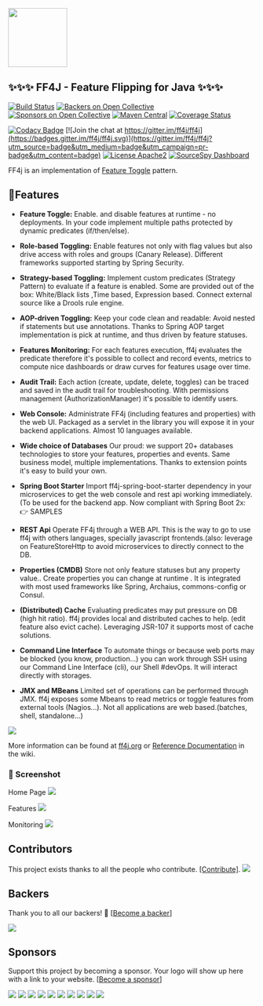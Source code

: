 <img src="http://ff4j.github.io/images/ff4j.png" height="120px" />

## ✨✨✨ FF4J - Feature Flipping for Java ✨✨✨

[![Build Status](https://travis-ci.org/ff4j/ff4j.svg?branch=master)](https://travis-ci.org/ff4j/ff4j)
[![Backers on Open Collective](https://opencollective.com/ff4j/backers/badge.svg)](#backers) [![Sponsors on Open Collective](https://opencollective.com/ff4j/sponsors/badge.svg)](#sponsors) [![Maven Central](https://maven-badges.herokuapp.com/maven-central/org.ff4j/ff4j-core/badge.svg)](https://maven-badges.herokuapp.com/maven-central/org.ff4j/ff4j-core/) 
[![Coverage Status](https://coveralls.io/repos/github/ff4j/ff4j/badge.svg?branch=master)](https://coveralls.io/github/ff4j/ff4j?branch=master)

[![Codacy Badge](https://api.codacy.com/project/badge/grade/c900676eb9674bc48c246dc112e60e16)](https://www.codacy.com/app/cedrick-lunven/ff4j)
[![Join the chat at https://gitter.im/ff4j/ff4j](https://badges.gitter.im/ff4j/ff4j.svg)](https://gitter.im/ff4j/ff4j?utm_source=badge&utm_medium=badge&utm_campaign=pr-badge&utm_content=badge)
[![License Apache2](https://img.shields.io/hexpm/l/plug.svg)](http://www.apache.org/licenses/LICENSE-2.0)
[![SourceSpy Dashboard](https://sourcespy.com/shield.svg)](https://sourcespy.com/github/ff4jff4j/)

FF4j is an implementation of [Feature Toggle](http://martinfowler.com/bliki/FeatureToggle.html) pattern.

## 🤘Features

- **Feature Toggle:** Enable. and disable features at runtime - no deployments. In your code implement multiple paths protected by dynamic predicates (if/then/else).

- **Role-based Toggling:** Enable features not only with flag values but also drive access with roles and groups (Canary Release). Different frameworks supported starting by Spring Security.

- **Strategy-based Toggling:** Implement custom predicates (Strategy Pattern) to evaluate if a feature is enabled. Some are provided out of the box: White/Black lists ,Time based, Expression based. Connect external source like a Drools rule engine.

- **AOP-driven Toggling:** Keep your code clean and readable: Avoid nested if statements but use annotations. Thanks to Spring AOP target implementation is pick at runtime, and thus driven by feature statuses.

- **Features Monitoring:** For each features execution, ff4j evaluates the predicate therefore it's possible to collect and record events, metrics to compute nice dashboards or draw curves for features usage over time.

- **Audit Trail:** Each action (create, update, delete, toggles) can be traced and saved in the audit trail for troubleshooting. With permissions management (AuthorizationManager) it's possible to identify users.

- **Web Console:**
Administrate FF4j (including features and properties) with the web UI. Packaged as a servlet in the library you will expose it in your backend applications. Almost 10 languages available.

- **Wide choice of Databases** Our proud: we support 20+ databases technologies to store your features, properties and events. Same business model, multiple implementations. Thanks to extension points it's easy to build your own.

- **Spring Boot Starter** Import ff4j-spring-boot-starter dependency in your microservices to get the web console and rest api working immediately. (To be used for the backend app. Now compliant with Spring Boot 2x: 👉 SAMPLES

- **REST Api** Operate FF4j through a WEB API. This is the way to go to use ff4j with others languages, specially javascript frontends.(also: leverage on FeatureStoreHttp to avoid microservices to directly connect to the DB.

- **Properties (CMDB)** Store not only feature statuses but any property value.. Create properties you can change at runtime . It is integrated with most used frameworks like Spring, Archaius, commons-config or Consul.

- **(Distributed) Cache** Evaluating predicates may put pressure on DB (high hit ratio). ff4j provides local and distributed caches to help. (edit feature also evict cache). Leveraging JSR-107 it supports most of cache solutions.

- **Command Line Interface** To automate things or because web ports may be blocked (you know, production...) you can work through SSH using our Command Line Interface (cli), our Shell #devOps. It will interact directly with storages.

- **JMX and MBeans** Limited set of operations can be performed through JMX. ff4j exposes some Mbeans to read metrics or toggle features from external tools (Nagios...). Not all applications are web based.(batches, shell, standalone...)

<img src="http://ff4j.org/images/feature_08_technos.png" /> 

More information can be found at [ff4j.org](http://ff4j.org) or 
[Reference Documentation](https://github.com/ff4j/ff4j/wiki) in the wiki.


### 👀 Screenshot

Home Page
<img src="http://ff4j.github.io/wiki/console-1.6-home.png" /> 

Features
<img src="http://ff4j.github.io/wiki/console-1.6-features.jpg" /> 

Monitoring
<img src="http://ff4j.github.io/wiki/console-1.6-monitoring.png" /> 

## Contributors

This project exists thanks to all the people who contribute. [[Contribute]](CONTRIBUTING.md).
<a href="https://github.com/ff4j/ff4j/graphs/contributors"><img src="https://opencollective.com/ff4j/contributors.svg?width=890" /></a>


## Backers

Thank you to all our backers! 🙏 [[Become a backer](https://opencollective.com/ff4j#backer)]

<a href="https://opencollective.com/ff4j#backers" target="_blank"><img src="https://opencollective.com/ff4j/backers.svg?width=890"></a>


## Sponsors

Support this project by becoming a sponsor. Your logo will show up here with a link to your website. [[Become a sponsor](https://opencollective.com/ff4j#sponsor)]

<a href="https://opencollective.com/ff4j/sponsor/0/website" target="_blank"><img src="https://opencollective.com/ff4j/sponsor/0/avatar.svg"></a>
<a href="https://opencollective.com/ff4j/sponsor/1/website" target="_blank"><img src="https://opencollective.com/ff4j/sponsor/1/avatar.svg"></a>
<a href="https://opencollective.com/ff4j/sponsor/2/website" target="_blank"><img src="https://opencollective.com/ff4j/sponsor/2/avatar.svg"></a>
<a href="https://opencollective.com/ff4j/sponsor/3/website" target="_blank"><img src="https://opencollective.com/ff4j/sponsor/3/avatar.svg"></a>
<a href="https://opencollective.com/ff4j/sponsor/4/website" target="_blank"><img src="https://opencollective.com/ff4j/sponsor/4/avatar.svg"></a>
<a href="https://opencollective.com/ff4j/sponsor/5/website" target="_blank"><img src="https://opencollective.com/ff4j/sponsor/5/avatar.svg"></a>
<a href="https://opencollective.com/ff4j/sponsor/6/website" target="_blank"><img src="https://opencollective.com/ff4j/sponsor/6/avatar.svg"></a>
<a href="https://opencollective.com/ff4j/sponsor/7/website" target="_blank"><img src="https://opencollective.com/ff4j/sponsor/7/avatar.svg"></a>
<a href="https://opencollective.com/ff4j/sponsor/8/website" target="_blank"><img src="https://opencollective.com/ff4j/sponsor/8/avatar.svg"></a>
<a href="https://opencollective.com/ff4j/sponsor/9/website" target="_blank"><img src="https://opencollective.com/ff4j/sponsor/9/avatar.svg"></a>


